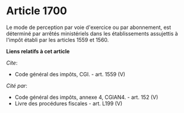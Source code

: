 # Article 1700

Le mode de perception par voie d'exercice ou par abonnement, est déterminé par arrêtés ministériels dans les établissements
assujettis à l'impôt établi par les articles 1559 et 1560.

**Liens relatifs à cet article**

_Cite_:

  - Code général des impôts, CGI. - art. 1559 (V)

_Cité par_:

  - Code général des impôts, annexe 4, CGIAN4. - art. 152 (V)
  - Livre des procédures fiscales - art. L199 (V)

